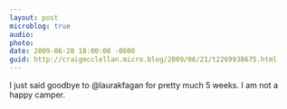 ```yaml
---
layout: post
microblog: true
audio: 
photo: 
date: 2009-06-20 18:00:00 -0600
guid: http://craigmcclellan.micro.blog/2009/06/21/t2269938675.html
---
```

I just said goodbye to @laurakfagan for pretty much 5 weeks. I am not a happy camper.
